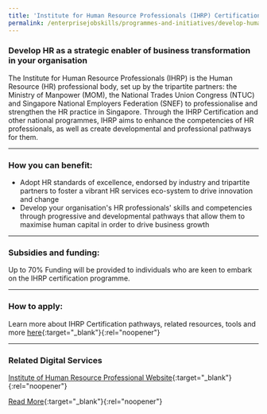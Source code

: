 ```yaml
---
title: 'Institute for Human Resource Professionals (IHRP) Certification'
permalink: /enterprisejobskills/programmes-and-initiatives/develop-human-capital/institute-for-human-resource-professionals--ihrp--certification/
---
```


### Develop HR as a strategic enabler of business transformation in your organisation

The Institute for Human Resource Professionals (IHRP) is the Human Resource (HR) professional body, set up by the tripartite partners: the Ministry of Manpower (MOM), the National Trades Union Congress (NTUC) and Singapore National Employers Federation (SNEF) to professionalise and strengthen the HR practice in Singapore. Through the IHRP Certification and other national programmes, IHRP aims to enhance the competencies of HR professionals, as well as create developmental and professional pathways for them.

---

### How you can benefit:

<ul><li> Adopt HR standards of excellence, endorsed by industry and tripartite partners to foster a vibrant HR services eco-system to drive innovation and change<br></li><li>Develop your organisation's HR professionals' skills and competencies through progressive and developmental pathways that allow them to maximise human capital in order to drive business growth</li></ul>

---

### Subsidies and funding:

Up to 70% Funding will be provided to individuals who are keen to embark on the IHRP certification programme.

---

### How to apply:

Learn more about IHRP Certification pathways, related resources, tools and more [here](https://www.ihrp.sg/){:target="_blank"}{:rel="noopener"}

---

### Related Digital Services

[Institute of Human Resource Professional Website](https://www.ihrp.sg){:target="_blank"}{:rel="noopener"}

[Read More](https://www.wsg.gov.sg/programmes-and-initiatives/national-human-resource-professional-certification-framework.html){:target="_blank"}{:rel="noopener"}
